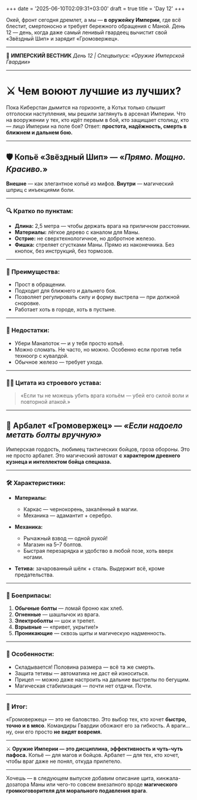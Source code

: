 +++
date = '2025-06-10T02:09:31+03:00'
draft = true
title = 'Day 12'
+++

Окей, фронт сегодня дремлет, а мы — **в оружейку Империи**, где всё блестит, смертоносно и требует бережного обращения с Маной. День 12 — день, когда даже самый ленивый гвардеец вычистит свой «Звёздный Шип» и зарядит «Громовержец».

---

📜 **ИМПЕРСКИЙ ВЕСТНИК**
*День 12 | Спецвыпуск: «Оружие Имперской Гвардии»*

---

# ⚔️ **Чем воюют лучшие из лучших?**

Пока Киберстан дымится на горизонте, а Котьх только слышит отголоски наступления, мы решили заглянуть в арсенал Империи. Что на вооружении у тех, кто идёт первым в бой, кто защищает столицу, кто — лицо Империи на поле боя? Ответ: **простота, надёжность, смерть в ближнем и дальнем бою.**

---

## 🛡️ **Копьё «Звёздный Шип»** — «*Прямо. Мощно. Красиво.*»

**Внешне** — как элегантное копьё из мифов.
**Внутри** — магический шприц с инъекциями боли.

---

### 🔍 Кратко по пунктам:

* **Длина:** 2,5 метра — чтобы держать врага на приличном расстоянии.
* **Материалы:** лёгкое дерево с каналом для Маны.
* **Острие:** не сверхтехнологичное, но добротное железо.
* **Фишка:** стреляет сгустками Маны. Прямо из наконечника. Без кнопок, без инструкций, без тормозов.

---

### 📌 Преимущества:

* Прост в обращении.
* Подходит для ближнего и дальнего боя.
* Позволяет регулировать силу и форму выстрела — при должной сноровке.
* Работает хоть в городе, хоть в пустыне.

---

### 🧨 Недостатки:

* Убери Манапоток — и у тебя просто копьё.
* Можно сломать. Не часто, но можно. Особенно если против тебя техноогр с кувалдой.
* Обычное железо — требует ухода.

---

### 🧙‍♂️ Цитата из строевого устава:

> «Если ты не можешь убить врага копьём — убей его силой воли и повторной атакой.»

---

## 🧨 **Арбалет «Громовержец»** — *«Если надоело метать болты вручную»*

Имперская гордость, любимец тактических бойцов, гроза обороны.
Это не просто арбалет. Это магический автомат **с характером древнего кузнеца и интеллектом бойца спецназа.**

---

### 🛠 Характеристики:

* **Материалы:**

  * Каркас — чернокорень, закалённый в магии.
  * Механика — адамантит + серебро.

* **Механика:**

  * Рычажный взвод — одной рукой!
  * Магазин на 5–7 болтов.
  * Быстрая перезарядка и удобство в любой позе, хоть вверх ногами.

* **Тетива:** зачарованный шёлк + сталь. Выдержит всё, кроме предательства.

---

### 🎯 Боеприпасы:

1. **Обычные болты** — ломай броню как хлеб.
2. **Огненные** — шашлычок из врага.
3. **Электроболты** — шок и трепет.
4. **Взрывные** — «привет, укрытие!»
5. **Проникающие** — сквозь щиты и магическую надменность.

---

### 🎁 Особенности:

* Складывается! Половина размера — всё та же смерть.
* Защита тетивы — автоматика не даст ей износиться.
* Прицел — можно даже настроить на дальние выстрелы по бегущим.
* Магическая стабилизация — почти нет отдачи. Почти.

---

### 🧠 Итог:

«Громовержец» — это не баловство. Это выбор тех, кто хочет **быстро, точно и в мясо**. Командиры Гвардии обожают его за гибкость. А враги… ну, они его просто **не видят вовремя.**

---

⚔️ **Оружие Империи — это дисциплина, эффективность и чуть-чуть пафоса.**
Копьё — для магов и бойцов.
Арбалет — для тех, кто хочет, чтобы враг даже не понял, откуда прилетело.

---

Хочешь — в следующем выпуске добавим описание щита, кинжала-дозатора Маны или чего-то совсем внезапного вроде **магического громкоговорителя для морального подавления врага**.
